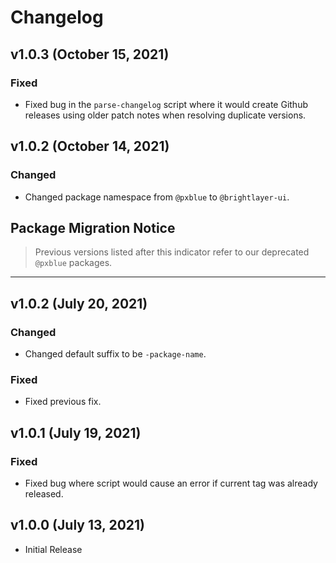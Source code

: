 # Changelog

## v1.0.3 (October 15, 2021)

### Fixed

-   Fixed bug in the `parse-changelog` script where it would create Github releases using older patch notes when resolving duplicate versions.

## v1.0.2 (October 14, 2021)

### Changed

-   Changed package namespace from `@pxblue` to `@brightlayer-ui`.

## Package Migration Notice

> Previous versions listed after this indicator refer to our deprecated `@pxblue` packages.

---

## v1.0.2 (July 20, 2021)

### Changed

-   Changed default suffix to be `-package-name`.

### Fixed

-   Fixed previous fix.

## v1.0.1 (July 19, 2021)

### Fixed

-   Fixed bug where script would cause an error if current tag was already released.

## v1.0.0 (July 13, 2021)

-   Initial Release
